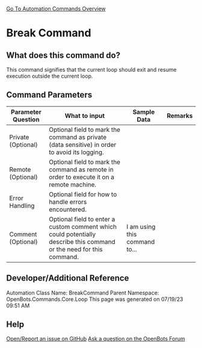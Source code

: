 <!--TITLE: Break Command -->
<!-- SUBTITLE: a command in the Core Commands\Loop group. -->
[Go To Automation Commands Overview](/automation-commands)


# Break Command


## What does this command do?
This command signifies that the current loop should exit and resume execution outside the current loop.


## Command Parameters
| Parameter Question   	| What to input  	|  Sample Data 	| Remarks  	|
| ---                    | ---               | ---           | ---       |
|Private (Optional)|Optional field to mark the command as private (data sensitive) in order to avoid its logging.|||
|Remote (Optional)|Optional field to mark the command as remote in order to execute it on a remote machine.|||
|Error Handling|Optional field for how to handle errors encountered.|||
|Comment (Optional)|Optional field to enter a custom comment which could potentially describe this command or the need for this command.|I am using this command to...||


## Developer/Additional Reference
Automation Class Name: BreakCommand
Parent Namespace: OpenBots.Commands.Core.Loop
This page was generated on 07/19/23 09:51 AM


## Help
[Open/Report an issue on GitHub](https://github.com/OpenBotsAI/OpenBots.Studio/issues/new)
[Ask a question on the OpenBots Forum](https://openbots.ai/forums/)
